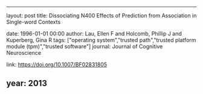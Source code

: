 ---
layout: post
title: Dissociating N400 Effects of Prediction from Association in Single-word Contexts

date: 1996-01-01 00:00
author: Lau, Ellen F and Holcomb, Phillip J and Kuperberg, Gina R
tags: ["operating system","trusted path","trusted platform module (tpm)","trusted software"]
journal: Journal of Cognitive Neuroscience

link: https://doi.org/10.1007/BF02831805

year: 2013
------